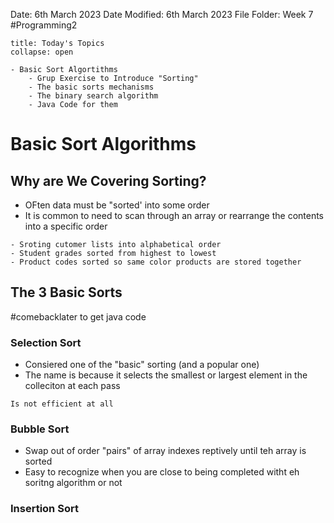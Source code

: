 Date: 6th March 2023
Date Modified: 6th March 2023
File Folder: Week 7
#Programming2 

```ad-abstract
title: Today's Topics
collapse: open

- Basic Sort Algortithms
	- Grup Exercise to Introduce "Sorting"
	- The basic sorts mechanisms
	- The binary search algorithm
	- Java Code for them

```

# Basic Sort Algorithms

## Why are We Covering Sorting?

- OFten data must be "sorted' into some order
- It is common to need to scan through an array or rearrange the contents into a specific order

```ad-example
- Sroting cutomer lists into alphabetical order
- Student grades sorted from highest to lowest
- Product codes sorted so same color products are stored together
```

## The 3 Basic Sorts

#comebacklater to get java code

### Selection Sort

- Consiered one of the "basic" sorting (and a popular one)
- The name is because it selects the smallest or largest element in the colleciton at each pass

```ad-warning
Is not efficient at all
```

### Bubble Sort

- Swap out of order "pairs" of array indexes reptively until teh array is sorted
- Easy to recognize when you are close to being completed witht eh soritng algorithm or not

### Insertion Sort